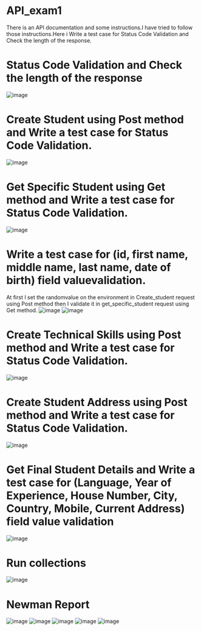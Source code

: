 # API_exam1
There is an API documentation and some instructions.I have tried to follow those instructions.Here i Write a test case for Status Code Validation and Check the length of the response. 
# Status Code Validation and Check the length of the response
![image](https://user-images.githubusercontent.com/99314305/229379162-c7d0546a-d841-4222-821b-aae458c8d6fa.png)
# Create Student using Post method and Write a test case for Status Code Validation.
![image](https://user-images.githubusercontent.com/99314305/229379269-42efbcde-4371-45e5-bc47-265e99721c21.png)
# Get Specific Student using Get method and Write a test case for Status Code Validation. 
![image](https://user-images.githubusercontent.com/99314305/229379328-cf7ee51c-78ac-4976-8530-eb291f838ea1.png)
# Write a test case for (id, first name, middle name, last name, date of birth) field valuevalidation.
At first I set the randomvalue on the environment in Create_student request using Post method then I validate it in get_specific_student request using Get method.
![image](https://user-images.githubusercontent.com/99314305/229379515-1574848b-2c74-49d2-a21d-fd3bcd177cf4.png)
![image](https://user-images.githubusercontent.com/99314305/229379532-5d8ea1ae-aa5a-4e1f-869d-80d585ab6603.png)
 # Create Technical Skills using Post method and Write a test case for Status Code Validation.
 ![image](https://user-images.githubusercontent.com/99314305/229379596-51c401f5-cb06-4cd6-8be9-33f2ac6f5378.png)
# Create Student Address using Post method and Write a test case for Status Code Validation.
![image](https://user-images.githubusercontent.com/99314305/229379636-ee3b455e-16ea-4106-a054-b005e62b6f33.png)
# Get Final Student Details and Write a test case for (Language, Year of Experience, House Number, City, Country, Mobile, Current Address) field value validation
 ![image](https://user-images.githubusercontent.com/99314305/229379751-2125cd35-5ca2-4f5e-bd29-ba2ef9e17f4f.png)
# Run collections
![image](https://user-images.githubusercontent.com/99314305/229379809-e32302ca-a075-4fb7-ac70-5e525feed515.png)
# Newman Report
![image](https://user-images.githubusercontent.com/99314305/229379842-a4710f1b-5c8a-4e15-897c-bb18c57cee9d.png)
![image](https://user-images.githubusercontent.com/99314305/229379870-481a7ad7-2935-481a-8900-d068391b6ace.png)
![image](https://user-images.githubusercontent.com/99314305/229379881-73df03b2-2e69-4c6d-9a62-fe9359169c83.png)
![image](https://user-images.githubusercontent.com/99314305/229379937-0b2a5192-7e1b-4f8f-b7ec-ef9720905671.png)
![image](https://user-images.githubusercontent.com/99314305/229379944-a8d7b1bf-a76f-4936-a1b8-b492c63367fa.png)

